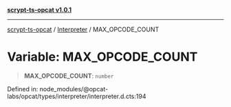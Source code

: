 [**scrypt-ts-opcat v1.0.1**](../../../README.md)

***

[scrypt-ts-opcat](../../../README.md) / [Interpreter](../README.md) / MAX\_OPCODE\_COUNT

# Variable: MAX\_OPCODE\_COUNT

> **MAX\_OPCODE\_COUNT**: `number`

Defined in: node\_modules/@opcat-labs/opcat/types/interpreter/interpreter.d.cts:194
